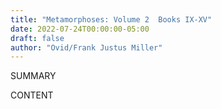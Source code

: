 ```yaml
---
title: "Metamorphoses: Volume 2  Books IX-XV"
date: 2022-07-24T00:00:00-05:00
draft: false
author: "Ovid/Frank Justus Miller"
---
```


SUMMARY

<!--more-->

CONTENT